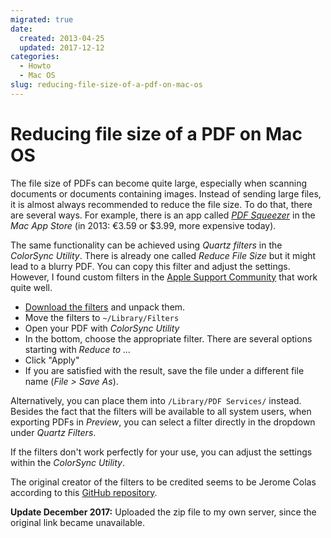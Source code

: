 ```yaml
---
migrated: true
date:
  created: 2013-04-25
  updated: 2017-12-12
categories:
  - Howto
  - Mac OS
slug: reducing-file-size-of-a-pdf-on-mac-os
---
```

# Reducing file size of a PDF on Mac OS

The file size of PDFs can become quite large, especially when scanning documents or documents containing images.
Instead of sending large files, it is almost always recommended to reduce the file size.
To do that, there are several ways.
For example, there is an app called [_PDF Squeezer_](https://apps.apple.com/de/app/pdf-squeezer-4/id1502111349?l=en-GB&mt=12 "PDF Squeezer") in the _Mac App Store_ (in 2013: €3.59 or $3.99, more expensive today).

The same functionality can be achieved using _Quartz filters_ in the _ColorSync Utility_. There is already one called _Reduce File Size_ but it might lead to a blurry PDF.
You can copy this filter and adjust the settings.
However, I found custom filters in the [Apple Support Community](https://discussions.apple.com/message/21402148#21402148 "Apple Support Community") that work quite well.

* [Download the filters](https://mattsch.com/PDF_compression_filters.zip "Download Quartz filters to reduce file size of PDFs") and unpack them.
* Move the filters to `~/Library/Filters`
* Open your PDF with _ColorSync Utility_
* In the bottom, choose the appropriate filter.
There are several options starting with _Reduce to ..._
* Click "Apply"
* If you are satisfied with the result, save the file under a different file name (_File > Save As_).

Alternatively, you can place them into `/Library/PDF Services/` instead.
Besides the fact that the filters will be available to all system users, when exporting PDFs in _Preview_, you can select a filter directly in the dropdown under _Quartz Filters_.

If the filters don't work perfectly for your use, you can adjust the settings within the _ColorSync Utility_.

The original creator of the filters to be credited seems to be Jerome Colas according to this [GitHub repository](https://github.com/joshcarr/Apple-Quartz-Filters).

**Update December 2017:** Uploaded the zip file to my own server, since the original link became unavailable.
